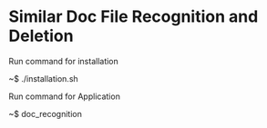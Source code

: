 # Similar Doc File Recognition and Deletion

Run command for installation

~$ ./installation.sh

Run command for Application

~$ doc_recognition